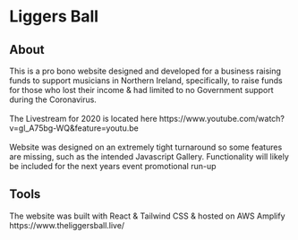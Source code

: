 # Liggers Ball 
<h2> About </h2>
This is a pro bono website designed and developed for a business raising funds to support musicians in Northern Ireland, specifically, to raise funds for those who lost their income & had limited to no Government support during the Coronavirus. 
<br> <br>
The Livestream for 2020 is located here
https://www.youtube.com/watch?v=gl_A75bg-WQ&feature=youtu.be
<br> <br>
Website was designed on an extremely tight turnaround so some features are missing, such as the intended Javascript Gallery. Functionality will likely be included for the next years event promotional run-up

<h2> Tools </h2>
The website was built with React & Tailwind CSS & hosted on AWS Amplify 
https://www.theliggersball.live/
